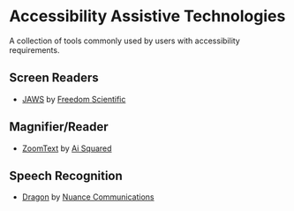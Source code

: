 # Accessibility Assistive Technologies

A collection of tools commonly used by users with accessibility requirements.

## Screen Readers

* [JAWS](http://www.freedomscientific.com/Products/Blindness/JAWS) by [Freedom Scientific](http://www.freedomscientific.com/)

## Magnifier/Reader 

* [ZoomText](https://www.zoomtext.com/) by [Ai Squared](http://www.aisquared.com/)

## Speech Recognition

* [Dragon](http://dragonpro.com.au/assistive-technology/) by [Nuance Communications](http://dragonpro.com.au/about-nuance-communications/)
